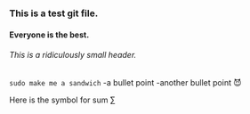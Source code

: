 ### This is a test git file.
#### Everyone is the best.

###### This is a ridiculously small header.
`sudo make me a sandwich`
-a bullet point
-another bullet point
:smiling_imp:

Here is  the symbol for sum &#8721;
